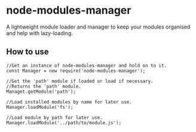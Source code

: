 # node-modules-manager
A lightweight module loader and manager to keep your modules organised and help with lazy-loading.

## How to use

```
//Get an instance of node-modules-manager and hold on to it.
const Manager = new require('node-modules-manager');

//Get the 'path' module if loaded or load if necessary.
//Returns the 'path' module.
Managet.getModule('path');

//Load installed modules by name for later use.
Manager.loadModule('fs');

//Load module by path for later use.
Manager.loadModule('../path/to/module.js');
``` 

